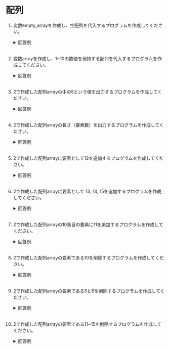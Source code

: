 # 配列

1. 変数empty_arrayを作成し、空配列を代入するプログラムを作成してください。

    <details><summary>回答例</summary><div>
            
    ```
    empty_array = []
    ```
            
    </div></details>
        

    <br>

2. 変数arrayを作成し、1~10の数値を保持する配列を代入するプログラムを作成してください。

    <details><summary>回答例</summary><div>
            
    ```
    array = [1, 2, 3, 4, 5, 6, 7, 8, 9, 10]
    ```
            
    </div></details>
        

    <br>

3. 2で作成した配列arrayの中の5という値を出力するプログラムを作成してください。

    <details><summary>回答例</summary><div>
            
    ```
    print(array[4])
    ```
            
    </div></details>
        

    <br>


4. 2で作成した配列arrayの長さ（要素数）を出力するプログラムを作成してください。

    <details><summary>回答例</summary><div>
            
    ```
    print(len(array))
    ```
            
    </div></details>
        

    <br>

5. 2で作成した配列arrayに要素として12を追加するプログラムを作成してください。

    <details><summary>回答例</summary><div>
            
    ```
    array.append(12)
    ```
            
    </div></details>
        

    <br>

6. 2で作成した配列arrayに要素として 13, 14, 15を追加するプログラムを作成してください。

    <details><summary>回答例</summary><div>
            
    ```
    array.extend([13, 14, 15])
    ```
            
    </div></details>
        

    <br>

7. 2で作成した配列arrayの10番目の要素に11を追加するプログラムを作成してください。

    <details><summary>回答例</summary><div>
            
    ```
    array.insert(10, 11)
    ```
            
    </div></details>
        

    <br>

8. 2で作成した配列arrayの要素である10を削除するプログラムを作成してください。

    <details><summary>回答例</summary><div>
            
    ```
    del array[9]
    ```
            
    </div></details>
        

    <br>

9. 2で作成した配列arrayの要素である5と6を削除するプログラムを作成してください。

    <details><summary>回答例</summary><div>
            
    ```
    del array[4:6]
    ```
            
    </div></details>
        

    <br>


10. 2で作成した配列arrayの要素である11~15を削除するプログラムを作成してください。

    <details><summary>回答例</summary><div>
            
    ```
    array[7:12] = []
    ```
            
    </div></details>
        

    <br>




